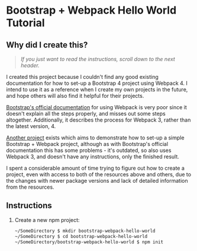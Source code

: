 Bootstrap + Webpack Hello World Tutorial
========================================

Why did I create this?
----------------------

> *If you just want to read the instructions, scroll down to the next header.*

I created this project because I couldn't find any good existing documentation
for how to set-up a Bootstrap 4 project using Webpack 4. I intend to use it as
a reference when I create my own projects in the future, and hope others will
also find it helpful for their projects.

[Bootstrap's official documentation] for using Webpack is very poor since it
doesn't explain all the steps properly, and misses out some steps altogether.
Additionally, it describes the process for Webpack 3, rather than the latest
version, 4.

[Bootstrap's official documentation]: https://getbootstrap.com/docs/4.0/getting-started/webpack/

[Another project] exists which aims to demonstrate how to set-up a simple
Bootstrap + Webpack project, although as with Bootstrap's official documentation
this has some problems - it's outdated, so also uses Webpack 3, and doesn't have
any instructions, only the finished result.

I spent a considerable amount of time trying to figure out how to create a
project, even with access to both of the resources above and others, due to the
changes with newer package versions and lack of detailed information from the
resources.

[Another project]: https://github.com/xdvarpunen/webpackboot

Instructions
------------

1. Create a new npm project:

   ```sh
   ~/SomeDirectory $ mkdir bootstrap-webpack-hello-world
   ~/SomeDirectory $ cd bootstrap-webpack-hello-world
   ~/SomeDirectory/bootstrap-webpack-hello-world $ npm init
   ```
